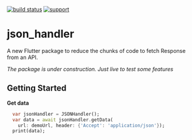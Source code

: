 [![build status](https://img.shields.io/travis/flutterchina/dio/vm.svg?style=flat-square)](https://travis-ci.org/flutterchina/dio)
[![support](https://img.shields.io/badge/platform-flutter%7Cflutter%20web%7Cdart%20vm-ff69b4.svg?style=flat-square)](https://github.com/flutterchina/dio)

# json_handler

A new Flutter package to reduce the chunks of code to fetch Response from an API.

*The package is under construction. Just live to test some features*

## Getting Started

**Get data**
```dart
  var jsonHandler = JSONHandler();
  var data = await jsonHandler.getData(
    url: demoUrl, header: {'Accept': 'application/json'});
  print(data);
```


